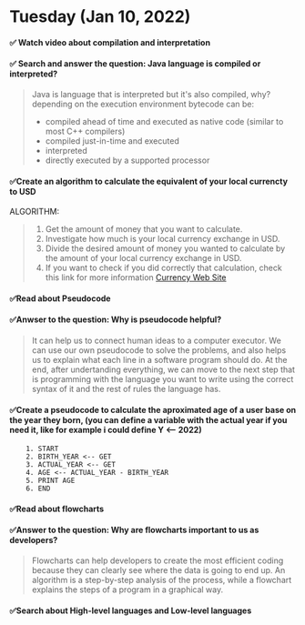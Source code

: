 # Tuesday (Jan 10, 2022)
#### ✅ Watch video about compilation and interpretation
#### ✅ Search and answer the question: Java language is compiled or interpreted?
   > Java is language that is interpreted but it's also compiled, why? depending on the execution environment bytecode can be:
   > - compiled ahead of time and executed as native code (similar to most C++ compilers)
   > - compiled just-in-time and executed
   > - interpreted
   > - directly executed by a supported processor
#### ✅Create an algorithm to calculate the equivalent of your local currencty to USD
  ALGORITHM:
  
  > 1. Get the amount of money that you want to calculate.
  > 2. Investigate how much is your local currency exchange in USD. 
  > 3. Divide the desired amount of money you wanted to calculate by the amount of your local currency exchange in USD.
  > 4. If you want to check if you did correctly that calculation, check this link for more information [Currency Web Site](https://www.xe.com/currencyconverter/) 

#### ✅Read about Pseudocode
#### ✅Anwser to the question: Why is pseudocode helpful?
  > It can help us to connect human ideas to a computer executor. We can use our own pseudocode to solve the problems, and also helps us to explain what each line in a software program should do. At the end, after undertanding everything, we can move to the next step that is programming with the language you want to write using the correct syntax of it and the rest of rules the language has.
#### ✅Create a pseudocode to calculate the aproximated age of a user base on the year they born, (you can define a variable with the actual year if you need it, like for example i could define Y <-- 2022)
        1. START
        2. BIRTH_YEAR <-- GET
        3. ACTUAL_YEAR <-- GET
        4. AGE <-- ACTUAL_YEAR - BIRTH_YEAR
        5. PRINT AGE
        6. END
        
#### ✅Read about flowcharts
#### ✅Answer to the question: Why are flowcharts important to us as developers?
   > Flowcharts can help developers to create the most efficient coding because they can clearly see where the data is going to end up. An algorithm is a step-by-step analysis of the process, while a flowchart explains the steps of a program in a graphical way.
   > 
#### ✅Search about High-level languages and Low-level languages
